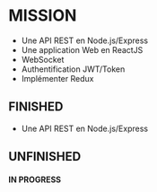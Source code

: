 # MISSION
- Une API REST en Node.js/Express
- Une application Web en ReactJS
- WebSocket
- Authentification JWT/Token
- Implémenter Redux

## FINISHED
- Une API REST en Node.js/Express


## UNFINISHED


#### IN PROGRESS

